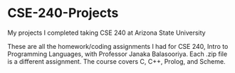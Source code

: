 # CSE-240-Projects
My projects I completed taking CSE 240 at Arizona State University

These are all the homework/coding assignments I had for CSE 240, Intro to Programming Languages, with Professor Janaka Balasooriya. Each .zip file is a different assignment.
The course covers C, C++, Prolog, and Scheme. 
